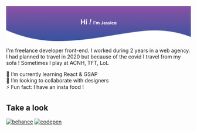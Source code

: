 <img src='https://github.com/JessicaThi/JessicaThi/blob/master/images/hi.svg' alt='hey'>

I'm freelance developer front-end. I worked during 2 years in a web agency.    I had planned to travel in 2020 but because of the covid I travel from my sofa ! Sometimes I play at ACNH, TFT, LoL


🌱 I’m currently learning React & GSAP     
👯 I’m looking to collaborate with designers    
⚡ Fun fact: I have an insta food !    

## Take a look 

 [<img src='https://cdn.jsdelivr.net/npm/simple-icons@3.0.1/icons/behance.svg' alt='behance' height='25'>](https://www.behance.net/thielemans1ef3) [<img src='https://cdn.jsdelivr.net/npm/simple-icons@3.0.1/icons/codepen.svg' alt='codepen' height='25'>](https://codepen.io/jessicathi-the-encoder)      

<!--
**JessicaThi/JessicaThi** is a ✨ _special_ ✨ repository because its `README.md` (this file) appears on your GitHub profile.

Here are some ideas to get you started:

- 🔭 I’m currently working on ...
- 🌱 I’m currently learning ...
- 👯 I’m looking to collaborate on ...
- 🤔 I’m looking for help with ...
- 💬 Ask me about ...
- 📫 How to reach me: ...
- 😄 Pronouns: ...
- ⚡ Fun fact: ...
-->
